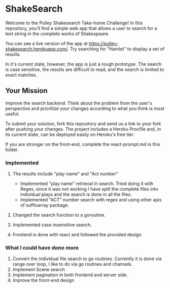 # ShakeSearch

Welcome to the Pulley Shakesearch Take-home Challenge! In this repository,
you'll find a simple web app that allows a user to search for a text string in
the complete works of Shakespeare.

You can see a live version of the app at
https://pulley-shakesearch.herokuapp.com/. Try searching for "Hamlet" to display
a set of results.

In it's current state, however, the app is just a rough prototype. The search is
case sensitive, the results are difficult to read, and the search is limited to
exact matches.

## Your Mission

Improve the search backend. Think about the problem from the user's perspective
and prioritize your changes according to what you think is most useful.

To submit your solution, fork this repository and send us a link to your fork
after pushing your changes. The project includes a Heroku Procfile and, in its
current state, can be deployed easily on Heroku's free tier.

If you are stronger on the front-end, complete the react-prompt.md in this
folder.


### Implemented
1. The results include "play name" and "Act number"
    * Implemented "play name" retrieval in search. Tried doing it with Regex, since it was not working I have split the complete files into individual plays and the search is done in all the files.
    * Implemented "ACT" number search with regex and using other apis of suffixarray package. 
    

2. Changed the search function to a goroutine. 

3. Implemented case insensitive search.

4. Frontend is done with react and followed the provided design.

### What I could have done more
1. Convert the individual file search to go routines. Currently it is done via range over loop, I like to do via go routines and channels.
2. Implement Scene search
3. Implement pagination in both frontend and server side.
4. Improve the front-end design



